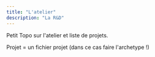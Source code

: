 ```yaml
---
title: "L'atelier"
description: "La R&D"
---
```


Petit Topo sur l'atelier et liste de projets.

Projet = un fichier projet (dans ce cas faire l'archetype !)
